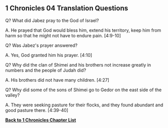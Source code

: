 ## 1 Chronicles 04 Translation Questions ##

Q? What did Jabez pray to the God of Israel?

A. He prayed that God would bless him, extend his territory, keep him from harm so that he might not have to endure pain. [4:9-10]

Q? Was Jabez's prayer answered?

A. Yes, God granted him his prayer. [4:10]

Q? Why did the clan of Shimei and his brothers not increase greatly in numbers and the people of Judah did?

A. His brothers did not have many children. [4:27]

Q? Why did some of the sons of Shimei go to Gedor on the east side of the valley?

A. They were seeking pasture for their flocks, and they found abundant and good pasture there. [4:39-40]

__[Back to 1 Chronicles Chapter List](./)__

